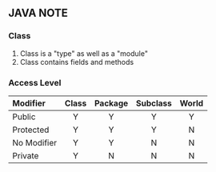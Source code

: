 ## JAVA NOTE

### Class
1. Class is a "type" as well as a "module"
2. Class contains fields and methods

### Access Level

| Modifier    | Class | Package | Subclass | World |
| :---        | :---: | :---:   | :---:    | :---: |
| Public      | Y     | Y       | Y        | Y     |
| Protected   | Y     | Y       | Y        | N     |
| No Modifier | Y     | Y       | N        | N     |
| Private     | Y     | N       | N        | N

